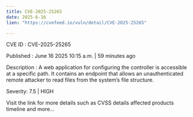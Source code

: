 ```yaml
---
title: CVE-2025-25265
date: 2025-6-16
lien: "https://cvefeed.io/vuln/detail/CVE-2025-25265"

---
```


CVE ID : CVE-2025-25265

Published :  June 16
2025
10:15 a.m. | 59 minutes ago

Description : A web application for configuring the controller is accessible at a specific path. It contains an endpoint that allows an unauthenticated remote attacker to read files from the system’s file structure.

Severity: 7.5 | HIGH

Visit the link for more details
such as CVSS details
affected products
timeline
and more...
